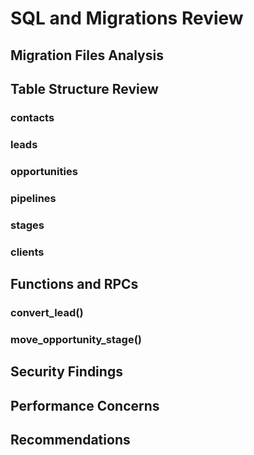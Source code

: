 # SQL and Migrations Review

## Migration Files Analysis

## Table Structure Review

### contacts

### leads

### opportunities

### pipelines

### stages

### clients

## Functions and RPCs

### convert_lead()

### move_opportunity_stage()

## Security Findings

## Performance Concerns

## Recommendations
